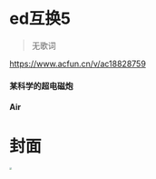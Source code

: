 # ed互换5

> 无歌词

https://www.acfun.cn/v/ac18828759

#### 某科学的超电磁炮

#### Air

# 封面

<img src="https://tx-free-imgs.acfun.cn/o_1el2mfill1nug1nem4gqcme1suo0.jpeg" style="zoom: 25%;" />

